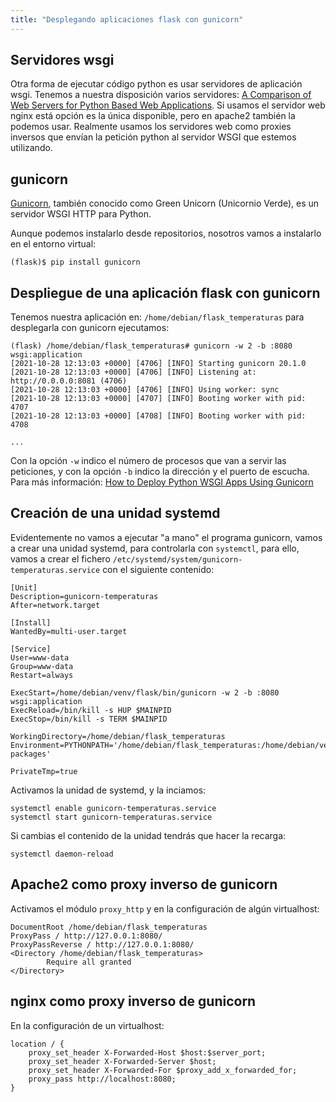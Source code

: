 ```yaml
---
title: "Desplegando aplicaciones flask con gunicorn"
---
```


## Servidores wsgi

Otra forma de ejecutar código python es usar servidores de aplicación wsgi. Tenemos a nuestra disposición varios servidores: [A Comparison of Web Servers for Python Based Web Applications](https://www.digitalocean.com/community/tutorials/a-comparison-of-web-servers-for-python-based-web-applications). Si usamos el servidor web nginx está opción es la única disponible, pero en apache2 también la podemos usar. Realmente usamos los servidores web como proxies inversos que envían la petición python al servidor WSGI que estemos utilizando.

## gunicorn

[Gunicorn](http://gunicorn.org/), también conocido como Green Unicorn (Unicornio Verde), es un servidor WSGI HTTP para Python.

Aunque podemos instalarlo desde repositorios, nosotros vamos a instalarlo en el entorno virtual:

    (flask)$ pip install gunicorn

## Despliegue de una aplicación flask con gunicorn

Tenemos nuestra aplicación en: `/home/debian/flask_temperaturas` para desplegarla con gunicorn ejecutamos:

    (flask) /home/debian/flask_temperaturas# gunicorn -w 2 -b :8080 wsgi:application
    [2021-10-28 12:13:03 +0000] [4706] [INFO] Starting gunicorn 20.1.0
    [2021-10-28 12:13:03 +0000] [4706] [INFO] Listening at: http://0.0.0.0:8081 (4706)
    [2021-10-28 12:13:03 +0000] [4706] [INFO] Using worker: sync
    [2021-10-28 12:13:03 +0000] [4707] [INFO] Booting worker with pid: 4707
    [2021-10-28 12:13:03 +0000] [4708] [INFO] Booting worker with pid: 4708

    ...
   

Con la opción `-w` indico el número de procesos que van a servir las peticiones, y con la opción `-b` indico la dirección y el puerto de escucha. Para más información: [How to Deploy Python WSGI Apps Using Gunicorn](https://www.digitalocean.com/community/tutorials/how-to-deploy-python-wsgi-apps-using-gunicorn-http-server-behind-nginx)

## Creación de una unidad systemd

Evidentemente no vamos a ejecutar "a mano" el programa gunicorn, vamos a crear una unidad systemd, para controlarla con `systemctl`, para ello, vamos a crear el fichero `/etc/systemd/system/gunicorn-temperaturas.service` con el siguiente contenido:

```
[Unit]
Description=gunicorn-temperaturas
After=network.target

[Install]
WantedBy=multi-user.target

[Service]
User=www-data
Group=www-data
Restart=always

ExecStart=/home/debian/venv/flask/bin/gunicorn -w 2 -b :8080 wsgi:application
ExecReload=/bin/kill -s HUP $MAINPID
ExecStop=/bin/kill -s TERM $MAINPID

WorkingDirectory=/home/debian/flask_temperaturas
Environment=PYTHONPATH='/home/debian/flask_temperaturas:/home/debian/venv/flask/lib/python3.9/site-packages'

PrivateTmp=true
```

Activamos la unidad de systemd, y la inciamos:

```
systemctl enable gunicorn-temperaturas.service
systemctl start gunicorn-temperaturas.service
```

Si cambias el contenido de la unidad tendrás que hacer la recarga:

```
systemctl daemon-reload
```

## Apache2 como proxy inverso de gunicorn

Activamos el módulo `proxy_http` y en la configuración de algún virtualhost:

```
DocumentRoot /home/debian/flask_temperaturas
ProxyPass / http://127.0.0.1:8080/
ProxyPassReverse / http://127.0.0.1:8080/
<Directory /home/debian/flask_temperaturas>
        Require all granted
</Directory>
```

## nginx como proxy inverso de gunicorn

En la configuración de un virtualhost:

```
location / {
    proxy_set_header X-Forwarded-Host $host:$server_port;
    proxy_set_header X-Forwarded-Server $host;
    proxy_set_header X-Forwarded-For $proxy_add_x_forwarded_for;
    proxy_pass http://localhost:8080;
}
